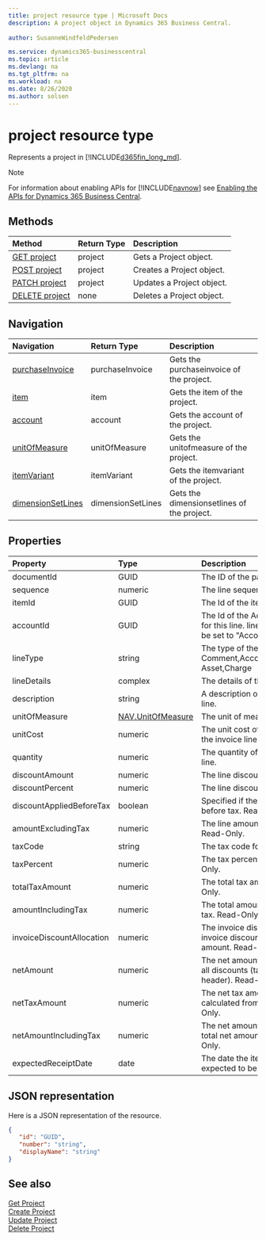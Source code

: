 ```yaml
---
title: project resource type | Microsoft Docs
description: A project object in Dynamics 365 Business Central.
 
author: SusanneWindfeldPedersen

ms.service: dynamics365-businesscentral
ms.topic: article
ms.devlang: na
ms.tgt_pltfrm: na
ms.workload: na
ms.date: 8/26/2020
ms.author: solsen
---
```


# project resource type
Represents a project in [!INCLUDE[d365fin_long_md](../../includes/d365fin_long_md.md)].

> [!NOTE]  
> For information about enabling APIs for [!INCLUDE[navnow](../../includes/navnow_md.md)] see [Enabling the APIs for Dynamics 365 Business Central](../enabling-apis-for-dynamics-nav.md).

## Methods

| Method       | Return Type  |Description|
|:---------------|:--------|:----------|
|[GET project](../api/dynamics_project_get.md)|project|Gets a Project object.|
|[POST project](../api/dynamics_create_project.md)|project|Creates a Project object.|
|[PATCH project](../api/dynamics_project_update.md)|project|Updates a Project object.|
|[DELETE project](../api/dynamics_project_delete.md)|none   |Deletes a Project object.|


## Navigation

| Navigation |Return Type| Description |
|:----------|:----------|:-----------------|
|[purchaseInvoice](../resources/dynamics_purchaseinvoice.md)|purchaseInvoice   |Gets the purchaseinvoice of the project.|
|[item](../resources/dynamics_item.md)|item   |Gets the item of the project.|
|[account](../resources/dynamics_account.md)|account   |Gets the account of the project.|
|[unitOfMeasure](../resources/dynamics_unitofmeasure.md)|unitOfMeasure   |Gets the unitofmeasure of the project.|
|[itemVariant](../resources/dynamics_itemvariant.md)|itemVariant   |Gets the itemvariant of the project.|
|[dimensionSetLines](../resources/dynamics_dimensionsetlines.md)|dimensionSetLines   |Gets the dimensionsetlines of the project.|



## Properties

| Property     | Type   |Description|
|:---------------|:--------|:----------|
|documentId|GUID|The ID of the parent invoice.|
|sequence|numeric|The line sequence number.|
|itemId|GUID|The Id of the item in the invoice line.|
|accountId|GUID|The Id of the Account that will be used for this line. lineType will automatically be set to "Account" if this is set.|
|lineType|string|The type of the line. Can be Comment,Account,Item,Resource,Fixed Asset,Charge|
|lineDetails|complex|The details of the line.|
|description|string|A description of the item in the invoice line.|
|unitOfMeasure|[NAV.UnitOfMeasure](../resources/dynamics_complextypes.md)|The unit of measure complex type.|
|unitCost|numeric|The unit cost of each individual item in the invoice line.|
|quantity|numeric|The quantity of the item in the invoice line.|
|discountAmount|numeric|The line discount amount.|
|discountPercent|numeric|The line discount percent.|
|discountAppliedBeforeTax|boolean|Specified if the discount is applied before tax. Read-Only.|
|amountExcludingTax|numeric|The line amount excluding the tax. Read-Only.|
|taxCode|string|The tax code for the line.|
|taxPercent|numeric|The tax percent for the line. Read-Only.|
|totalTaxAmount|numeric|The total tax amount for the line. Read-Only.|
|amountIncludingTax|numeric|The total amount for the line including tax. Read-Only.|
|invoiceDiscountAllocation|numeric|The invoice discount allocation is the invoice discount distributed on the total amount. Read-Only.|
|netAmount|numeric|The net amount is the amount including all discounts (taken from invoice header). Read-Only.|
|netTaxAmount|numeric|The net tax amount is the tax amount calculated from net amount. Read-Only.|
|netAmountIncludingTax|numeric|The net amount including tax is the total net amount including tax. Read-Only.|
|expectedReceiptDate|date|The date the item in the line is expected to be received.|

## JSON representation

Here is a JSON representation of the resource.


```json
{
   "id": "GUID",
   "number": "string",
   "displayName": "string"
}
```

## See also

[Get Project](../api/dynamics_project_get.md)  
[Create Project](../api/dynamics_create_project.md)  
[Update Project](../api/dynamics_project_update.md)  
[Delete Project](../api/dynamics_project_delete.md)  